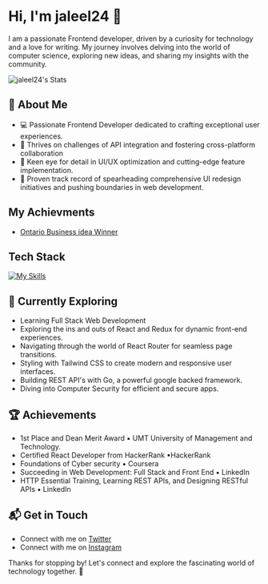 # Hi, I'm jaleel24 👋

I am a passionate Frontend developer, driven by a curiosity for technology and a love for writing. My journey involves delving into the world of computer science, exploring new ideas, and sharing my insights with the community.

![jaleel24's Stats](https://github-readme-stats.vercel.app/api?username=jaleel24&theme=vue-dark&show_icons=true&hide_border=true&count_private=true)

## 🚀 About Me

- 💻 Passionate Frontend Developer dedicated to crafting exceptional user experiences.
- 🚀 Thrives on challenges of API integration and fostering cross-platform collaboration
- 🎨 Keen eye for detail in UI/UX optimization and cutting-edge feature implementation.
- 🌟 Proven track record of spearheading comprehensive UI redesign initiatives and pushing boundaries in web development.

## My Achievments
- [Ontario Business idea Winner](https://yfile.news.yorku.ca/2019/12/18/york-hosts-200-students-for-inaugural-36-hour-experiential-learning-program/)


## Tech Stack
[![My Skills](https://skillicons.dev/icons?i=js,html,css,sass,typescript,react,redux,vue,vuetify,go,bootstrap,tailwindcss,aws,postman,firebase,git,graphql,nodejs,python,django)](https://skillicons.dev)

## 🌱 Currently Exploring

  - Learning Full Stack Web Development
  - Exploring the ins and outs of React and Redux for dynamic front-end experiences.
  - Navigating through the world of React Router for seamless page transitions.
  - Styling with Tailwind CSS to create modern and responsive user interfaces.
  - Building REST API's with Go, a powerful google backed framework.
  - Diving into Computer Security for efficient and secure apps.

 ## 🏆 Achievements

- 1st Place and Dean Merit Award ▪ UMT University of Management and Technology.
- Certified React Developer from HackerRank ▪HackerRank
- Foundations of Cyber security ▪ Coursera
- Succeeding in Web Development: Full Stack and Front End ▪ LinkedIn
- HTTP Essential Training, Learning REST APIs, and Designing RESTful APIs ▪ LinkedIn


## 📬 Get in Touch

- Connect with me on [Twitter](https://twitter.com/jaleelsayal)
- Connect with me on [Instagram](https://www.instagram.com/j.sayal/)




Thanks for stopping by! Let's connect and explore the fascinating world of technology together. 🚀

